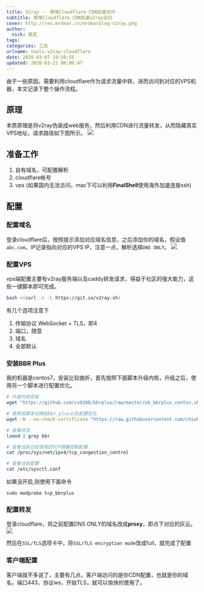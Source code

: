 ```yaml
---
title: V2ray -- 使用Cloudflare CDN加速访问
subtitle: 使用Cloudflare CDN加速v2ray访问
cover: http://res.mrdear.cn/mrdearblog-v2ray.png
author: 
  nick: 屈定
tags:
categories: 工具
urlname: tools-v2ray-cloudflare
date: 2020-03-07 19:50:55
updated: 2020-03-21 08:06:47
---
```


由于一些原因，需要利用cloudflare作为请求流量中转，进而访问到对应的VPS机器，本文记录下整个操作流程。

## 原理
本质原理是将v2ray伪装成web服务，然后利用CDN进行流量转发，从而隐藏真实VPS地址，请求路径如下图所示。
![](http://res.mrdear.cn/1583580459.png)

## 准备工作
1. 自有域名，可配置解析
2. cloudflare帐号
3. vps (如果国内无法访问，mac下可以利用**FinalShell**使用海外加速连接ssh)

## 配置

### 配置域名
登录cloudflare后，按照提示添加对应域名信息，之后添加你的域名，假设值`abc.com`，IP记录指向对应的VPS IP，注意一点，解析选择`DNS ONLY`。
![](http://res.mrdear.cn/1583581398.png)

### 配置VPS
vps端配置主要有v2ray服务端以及caddy转发请求，得益于社区的强大能力，这些一键脚本即可完成。
```sh
bash <(curl -s -L https://git.io/v2ray.sh)
```
有几个选项注意下
1. 传输协议 WebSocket + TLS，即4
2. 端口，随意
3. 域名
4. 全部默认

### 安装BBR Plus
我的机器是centos7，安装比较曲折，首先按照下面脚本升级内核，升级之后，使用另一个脚本进行配置优化。
```sh
# 升级内核安装
wget "https://github.com/cx9208/bbrplus/raw/master/ok_bbrplus_centos.sh" && chmod +x ok_bbrplus_centos.sh && ./ok_bbrplus_centos.sh

# 使用该脚本切换到bbr_plus以及配置优化
wget -N --no-check-certificate "https://raw.githubusercontent.com/chiakge/Linux-NetSpeed/master/tcp.sh" && ./tcp.sh

# 查看状态
lsmod | grep bbr

# 查看当前已经使用的TCP拥塞控制配置
cat /proc/sys/net/ipv4/tcp_congestion_control

# 查看当前配置
cat /etc/sysctl.conf

```

如果没开启,则使用下面命令
```
sudo modprobe tcp_bbrplus
```

### 配置转发
登录cloudflare，将之前配置DNS ONLY的域名改成**proxy**，即点下对应的灰云。
![](http://res.mrdear.cn/1583581531.png)

然后在`SSL/TLS`选项卡中，将`SSL/TLS encryption mode`改成full，就完成了配置

### 客户端配置
客户端就不多说了，主要有几点，客户端访问的是你CDN配置，也就是你的域名，端口443，协议ws，开始TLS，就可以愉快的使用了。